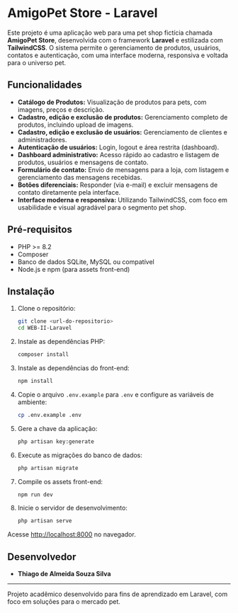 # AmigoPet Store - Laravel

Este projeto é uma aplicação web para uma pet shop fictícia chamada **AmigoPet Store**, desenvolvida com o framework **Laravel** e estilizada com **TailwindCSS**. O sistema permite o gerenciamento de produtos, usuários, contatos e autenticação, com uma interface moderna, responsiva e voltada para o universo pet.

## Funcionalidades

- **Catálogo de Produtos:** Visualização de produtos para pets, com imagens, preços e descrição.
- **Cadastro, edição e exclusão de produtos:** Gerenciamento completo de produtos, incluindo upload de imagens.
- **Cadastro, edição e exclusão de usuários:** Gerenciamento de clientes e administradores.
- **Autenticação de usuários:** Login, logout e área restrita (dashboard).
- **Dashboard administrativo:** Acesso rápido ao cadastro e listagem de produtos, usuários e mensagens de contato.
- **Formulário de contato:** Envio de mensagens para a loja, com listagem e gerenciamento das mensagens recebidas.
- **Botões diferenciais:** Responder (via e-mail) e excluir mensagens de contato diretamente pela interface.
- **Interface moderna e responsiva:** Utilizando TailwindCSS, com foco em usabilidade e visual agradável para o segmento pet shop.

## Pré-requisitos

- PHP >= 8.2
- Composer
- Banco de dados SQLite, MySQL ou compatível
- Node.js e npm (para assets front-end)

## Instalação

1. Clone o repositório:
    ```sh
    git clone <url-do-repositorio>
    cd WEB-II-Laravel
    ```

2. Instale as dependências PHP:
    ```sh
    composer install
    ```

3. Instale as dependências do front-end:
    ```sh
    npm install
    ```

4. Copie o arquivo `.env.example` para `.env` e configure as variáveis de ambiente:
    ```sh
    cp .env.example .env
    ```

5. Gere a chave da aplicação:
    ```sh
    php artisan key:generate
    ```

6. Execute as migrações do banco de dados:
    ```sh
    php artisan migrate
    ```

7. Compile os assets front-end:
    ```sh
    npm run dev
    ```

8. Inicie o servidor de desenvolvimento:
    ```sh
    php artisan serve
    ```

Acesse [http://localhost:8000](http://localhost:8000) no navegador.

## Desenvolvedor

- **Thiago de Almeida Souza Silva**

---

Projeto acadêmico desenvolvido para fins de aprendizado em Laravel, com foco em soluções para o mercado pet.

